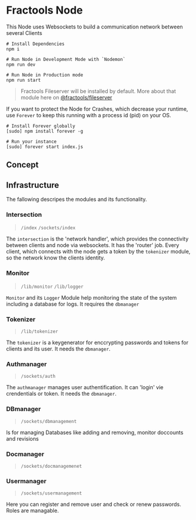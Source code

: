 # Fractools Node

This Node uses Websockets to build a communication network between several Clients

```shell
# Install Dependencies
npm i

# Run Node in Development Mode with `Nodemon`
npm run dev

# Run Node in Production mode
npm run start
```

> Fractools Fileserver will be installed by default.
> More about that module here on [@fractools/fileserver](https://github.com/fractools/fileserver)

If you want to protect the Node for Crashes, which decrease your runtime, use `Forever` to keep this running with a process id (pid) on your OS.

```shell
# Install Forever globally
[sudo] npm install forever -g

# Run your instance
[sudo] forever start index.js
```

## Concept



## Infrastructure

The fallowing descripes the modules and its functionality.

### Intersection
> `/index`
> `/sockets/index`

The `intersection` is the 'network handler', which provides the connectivity between clients and node via websockets. It has the 'router' job.
Every client, which connects with the node gets a token by the `tokenizer` module, so the network know the clients identity.

### Monitor
> `/lib/monitor`
> `/lib/logger`

`Monitor` and its `Logger` Module help monitoring the state of the system including a database for logs. It requires the `dbmanager`

### Tokenizer
> `/lib/tokenizer`

The `tokenizer` is a keygenerator for enccrypting passwords and tokens for clients and its user. It needs the `dbmanager`.

### Authmanager
> `/sockets/auth`

The `authmanager` manages user authentification. It can 'login' vie crendentials or token. It needs the `dbmanager`.

### DBmanager
> `/sockets/dbmanagement`

Is for managing Databases like adding and removing, monitor doccounts and revisions

### Docmanager
> `/sockets/docmanagemenet`

### Usermanager
> `/sockets/usermanagement`

Here you can register and remove user and check or renew passwords. Roles are managable.
